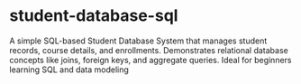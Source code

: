 # student-database-sql
A simple SQL-based Student Database System that manages student records, course details, and enrollments. Demonstrates relational database concepts like joins, foreign keys, and aggregate queries. Ideal for beginners learning SQL and data modeling
